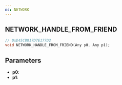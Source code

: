 ```yaml
---
ns: NETWORK
---
```

## NETWORK_HANDLE_FROM_FRIEND

```c
// 0xD45CB817D7E177D2
void NETWORK_HANDLE_FROM_FRIEND(Any p0, Any p1);
```

## Parameters
* **p0**:
* **p1**:

